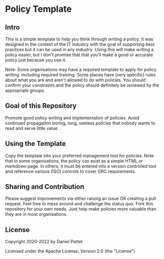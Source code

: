 # Policy Template

Intro
-----

This is a simple template to help you think through writing a policy. It was designed in the context of the IT industry with the goal of supporting best pracitces but it can be used in any industry. Using this will make writing a policy easier, but I don't promise that that you'll make a good or accurate policy just because you use it.

Note: Some organisations may have a required template to apply for policy writing. including required training. Some places have (very specific) rules about what you are and aren't allowed to do with policies. You should confirm your constraints and the policy should definitely be reviewed by the appropriate groups.

Goal of this Repository
----

Promote good policy writing and implementation of policies.
Avoid continued propagation boring, long, useless policies that nobody wants to read and serve little value.

Using the Template
-----

Copy the template into your preferred management tool for policies.
Note that in some organisations, the policy can exist as a simple HTML or markdown page. In others, it must be entered into a version controlled tool and reference various (ISO) controls to cover GRC requirements.
  
Sharing and Contribution
-----

Please suggest improvements via either raising an issue OR creating a pull request. Feel free to mess around and challenge the status quo. Fork this repository for your own needs. Just help make policies more valuable than they are in most organisations.

License
-----

Copyright 2020-2022 by Daniel Pettet

Licensed under the Apache License, Version 2.0 (the "License")
